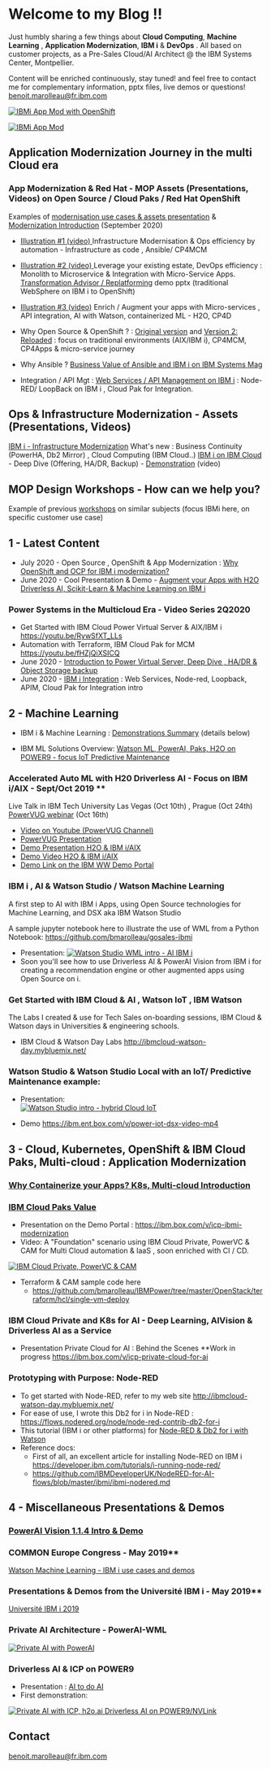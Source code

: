 # Welcome to my Blog !! 

Just humbly sharing a few things about **Cloud Computing**, **Machine Learning** , **Application Modernization**, **IBM i** & **DevOps** .  All based on customer projects, as a Pre-Sales Cloud/AI Architect @ the IBM Systems Center, Montpellier.

Content will be enriched continuously, stay tuned!  and feel free to contact me for complementary information, pptx files, live demos or questions! benoit.marolleau@fr.ibm.com

[![IBMi App Mod with OpenShift ](https://github.com/bmarolleau/acmeair-customerservice-java-jdbc/blob/main/OCP-IBMi.png)](https://github.com/bmarolleau/acmeair-customerservice-java-jdbc/blob/main/README.md "End to end IBM i Modernization with OpenShift: Stateful and Stateless worlds together")

[![IBMi App Mod ](public/images/M3.png)](https://ibm.ent.box.com/v/appmod-ocp-power-demo1 "Java Modernization with OpenShift : replatforming ")

## Application Modernization Journey in the multi Cloud era

### App Modernization & Red Hat - MOP Assets (Presentations, Videos) on Open Source / Cloud Paks / Red Hat OpenShift 
Examples of [modernisation use cases & assets presentation](https://ibm.box.com/v/ibmi-modernization-assets2020)  & [Modernization Introduction](https://ibm.box.com/v/ibmi-modernization-intro) (September 2020) 
- [Illustration #1 (video) ](https://youtu.be/fHZjQiXSICQ)  Infrastructure Modernisation & Ops efficiency by automation - Infrastructure as code , Ansible/ CP4MCM  
- [Illustration #2 (video) ](https://www.youtube.com/watch?v=tdStP9Ck4dU) Leverage your existing estate,  DevOps efficiency : Monolith to Microservice & Integration with Micro-Service Apps. 
[Transformation Advisor / Replatforming](https://ibm.ent.box.com/v/appmod-ocp-power-demo1) demo pptx (traditional WebSphere on IBM i to OpenShift)
- [Illustration #3 (video)](https://www.youtube.com/watch?v=QemqAzpyJPc) Enrich / Augment your apps with Micro-services , API integration, AI with Watson, containerized ML - H2O, CP4D  

- Why Open Source & OpenShift ? : [Original version](https://ibm.box.com/v/ocp-opensource-ibmi)  and [Version 2: Reloaded](https://ibm.box.com/v/why-ocp-ibmi-reloaded) : focus on traditional environments (AIX/IBM i), CP4MCM, CP4Apps & micro-service journey

- Why Ansible ? [Business Value of Ansible and IBM i on IBM Systems Mag](https://ibmsystemsmag.com/Power-Systems/10/2020/automation-ansible-ibm-i)
- Integration / API Mgt :  [Web Services / API Management on IBM i](https://ibm.box.com/s/1yh6odomylwxwurs7yycf1dw1r7vj1go) : Node-RED/ LoopBack on IBM i , Cloud Pak for Integration.   

## Ops & Infrastructure Modernization - Assets (Presentations, Videos)
[IBM i - Infrastructure Modernization](https://ibm.box.com/s/kwb33pjykxbjvui3f379if7eckiizvqz)  What's new : Business Continuity (PowerHA, Db2 Mirror) ,  Cloud Computing (IBM Cloud..)
[IBM i on IBM Cloud](https://ibm.ent.box.com/v/psvs-focus-ibmi) - Deep Dive (Offering, HA/DR, Backup) -  [Demonstration](https://youtu.be/RywSfXT_LLs) (video)

## MOP Design Workshops - How can we help you? 

Example of previous [workshops](https://ibm.box.com/s/peor234x7hms4lfhiwy4ay9dd37pz05g) on similar subjects (focus IBMi here, on specific customer use case) 

 
## 1 - Latest Content
-  July 2020 - Open Source , OpenShift & App Modernization : [Why OpenShift and OCP for IBM i modernization?](https://ibm.box.com/v/ocp-opensource-ibmi) 
-  June 2020 - Cool Presentation & Demo - [Augment your Apps with H2O Driverless AI, Scikit-Learn & Machine Learning on IBM i](https://ibm.box.com/v/machinelearning-ibmi)
### Power Systems in the Multicloud Era - Video Series 2Q2020
-  Get Started with IBM Cloud Power Virtual Server & AIX/IBM i  https://youtu.be/RywSfXT_LLs
-  Automation with Terraform, IBM Cloud Pak for MCM   https://youtu.be/fHZjQiXSICQ
-  June 2020 - [Introduction to Power Virtual Server, Deep Dive , HA/DR & Object Storage backup](https://ibm.box.com/v/psvs-focus-ibmi)
-  June 2020 - [IBM i Integration](https://ibm.box.com/v/ibmi-api-integration) : Web Services, Node-red, Loopback, APIM, Cloud Pak for Integration intro

## 2 - Machine Learning

-  IBM i & Machine Learning : [Demonstrations Summary](https://ibm.box.com/s/kgi29tk40bzbq4ofsyu2drb55glcrqk8)  (details below)

-  IBM ML Solutions Overview: [Watson ML, PowerAI, Paks, H2O on POWER9 - focus IoT Predictive Maintenance](https://ibm.box.com/s/7paum9h4klekmadyldu9f3fo2v4j1hvp)

### Accelerated Auto ML with H20 Driverless AI - Focus on IBM i/AIX - Sept/Oct 2019 **
Live Talk in IBM Tech University Las Vegas (Oct 10th) , Prague (Oct 24th) [PowerVUG webinar](http://ibm.biz/PowerVUG) (Oct 16th)

- [Video on Youtube (PowerVUG Channel)](https://youtu.be/QemqAzpyJPc)
- [PowerVUG Presentation](http://public.dhe.ibm.com/systems/power/community/aix/PowerVM_webinars/89_Smarter_apps_with_ML_and_H2O.pdf)
- [Demo Presentation H2O & IBM i/AIX](https://ibm.box.com/v/ibmi-dai-demo-deck)
- [Demo Video H2O & IBM i/AIX](https://ibm.box.com/v/ibmi-dai-demo)
- [Demo Link on the IBM WW Demo Portal](https://www.ibm.com/systems/clientcenterdemonstrations/faces/dcDemoView.jsp?demoId=3282)

### IBM i , AI & Watson Studio / Watson Machine Learning
A first step to AI with IBM i Apps, using Open Source technologies for Machine Learning, and DSX aka IBM Watson Studio

A sample jupyter notebook here to illustrate the use of WML from a Python Notebook: https://github.com/bmarolleau/gosales-ibmi

- Presentation: 
[![Watson Studio WML intro - AI IBM i ](public/images/dsx-ibmi.jpg)](https://ibm.box.com/v/ibmi-opensource-watsonstudio "Watson Studio WML intro - AI IBM i")
- Soon you'll see how to use Driverless AI & PowerAI Vision from IBM i for creating a recommendation engine or other augmented apps using Open Source on i. 

### Get Started with IBM Cloud & AI , Watson IoT , IBM Watson
The Labs I created & use for Tech Sales on-boarding sessions,  IBM Cloud & Watson days in Universities & engineering schools. 
- IBM Cloud & Watson Day Labs  http://ibmcloud-watson-day.mybluemix.net/   

### **Watson Studio** & **Watson Studio Local**  with an IoT/ Predictive Maintenance example:   
  - Presentation:  
 [![Watson Studio intro - hybrid Cloud IoT ](public/images/dsx-iot-1.jpg)](https://ibm.box.com/v/iot-watsonstudio-maximo "Watson Studio intro - hybrid Cloud IoT")
 
  - Demo  https://ibm.ent.box.com/v/power-iot-dsx-video-mp4  

## 3 - Cloud, Kubernetes, OpenShift & IBM Cloud Paks, Multi-cloud : Application Modernization

### [Why Containerize your Apps? K8s, Multi-cloud Introduction](https://ibm.box.com/v/containers-modernization-K8s)

### [IBM Cloud Paks Value](https://ibm.box.com/s/5ifo3pvhn9tr249qwplccowwppm9wwvd)
- Presentation on the Demo Portal  :  https://ibm.box.com/v/icp-ibmi-modernization
- Video: A "Foundation" scenario using IBM Cloud Private, PowerVC & CAM for Multi Cloud automation & IaaS  , soon enriched with CI / CD.

[![IBM Cloud Private, PowerVC & CAM](public/images/videoCAM-ICP-IBMi.png)](https://ibm.box.com/v/ibmi-powervc-cam-icp-demo1 "IBM Cloud Private, PowerVC & CAM ")
 
  - Terraform & CAM sample code here 
	  -  https://github.com/bmarolleau/IBMPower/tree/master/OpenStack/terraform/hcl/single-vm-deploy


### IBM Cloud Private and K8s for AI - Deep Learning, AIVision & Driverless AI as a Service 
- Presentation Private Cloud for AI :  Behind the Scenes **Work in progress
https://ibm.box.com/v/icp-private-cloud-for-ai

### Prototyping with Purpose: Node-RED 

- To get started with Node-RED, refer to my web site http://ibmcloud-watson-day.mybluemix.net/     
- For ease of use, I wrote this Db2 for i in Node-RED :    https://flows.nodered.org/node/node-red-contrib-db2-for-i
- This tutorial (IBM i or other platforms) for  [Node-RED & Db2 for i with Watson](https://ibmcloud-watson-day.mybluemix.net/files/Lab.Node-RED-SocialDashboard.pdf)
- Reference docs: 
  - First of all, an excellent article for installing Node-RED on IBM i  https://developer.ibm.com/tutorials/i-running-node-red/
  - https://github.com/IBMDeveloperUK/NodeRED-for-AI-flows/blob/master/ibmi/ibmi-nodered.md


## 4 - Miscellaneous Presentations & Demos

### [PowerAI Vision 1.1.4 Intro & Demo](https://ibm.box.com/shared/static/jttt4e31boksoaph1b8hlh1vgk6nmb33.pdf)

###  COMMON Europe Congress - May 2019**  
[Watson Machine Learning - IBM i use cases and demos](https://ibm.box.com/shared/static/6s3d03gpp1on6rc2e18nk7s2n15kvtuy.pdf)

### Presentations & Demos from the Université IBM i - May 2019**  
[Université IBM i 2019](./UII2019.md)

### Private AI Architecture  -  PowerAI-WML
[![Private AI with PowerAI ](public/images/POWERAI-WML-Private-AI-Architecture.jpg)](https://ibm.box.com/s/gpa8bgzjokmtc84ierigfc0jpg85tlnh "PowerAI WML directions ")

### **Driverless AI & ICP on POWER9** 
  - Presentation :  [AI to do AI](./public/presentations/H2O_Driverless_AI_on_Power-_AI_to_do_AI_AA.pdf)
  - First demonstration:

[![Private AI with ICP, h2o.ai Driverless AI on POWER9/NVLink ](public/images/h2odai-video.jpg)](https://ibm.box.com/v/h2odai-power-demo1 "h2o.ai Driverless AI on POWER9 video 1 ")


## Contact 
benoit.marolleau@fr.ibm.com   

